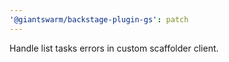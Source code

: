 ```yaml
---
'@giantswarm/backstage-plugin-gs': patch
---
```


Handle list tasks errors in custom scaffolder client.
